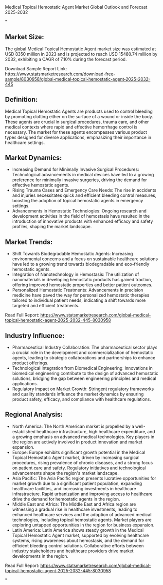 Medical Topical Hemostatic Agent Market Global Outlook and Forecast 2025-2032

"<h2>Market Size:</h2>
<p>The global Medical Topical Hemostatic Agent market size was estimated at USD 8350 million in 2023 and is projected to reach USD 15480.74 million by 2032, exhibiting a CAGR of 7.10% during the forecast period.</p>
<p>Download Sample Report Link: <a href='https://www.statsmarketresearch.com/download-free-sample/8030958/global-medical-topical-hemostatic-agent-2025-2032-445'>https://www.statsmarketresearch.com/download-free-sample/8030958/global-medical-topical-hemostatic-agent-2025-2032-445</a> </p>

<h2>Definition:</h2>
<p>Medical Topical Hemostatic Agents are products used to control bleeding by promoting clotting either on the surface of a wound or inside the body. These agents are crucial in surgical procedures, trauma care, and other medical contexts where rapid and effective hemorrhage control is necessary. The market for these agents encompasses various product types designed for diverse applications, emphasizing their importance in healthcare settings.</p>

<h2>Market Dynamics:</h2>
<ul>
<li>Increasing Demand for Minimally Invasive Surgical Procedures: Technological advancements in medical devices have led to a growing preference for minimally invasive surgeries, driving the demand for effective hemostatic agents.</li>
<li>Rising Trauma Cases and Emergency Care Needs: The rise in accidents and injuries necessitates quick and efficient bleeding control measures, boosting the adoption of topical hemostatic agents in emergency settings.</li>
<li>Advancements in Hemostatic Technologies: Ongoing research and development activities in the field of hemostasis have resulted in the introduction of innovative products with enhanced efficacy and safety profiles, shaping the market landscape.</li>
</ul>

<h2>Market Trends:</h2>
<ul>
<li>Shift Towards Biodegradable Hemostatic Agents: Increasing environmental concerns and a focus on sustainable healthcare solutions have led to a growing trend towards biodegradable and eco-friendly hemostatic agents.</li>
<li>Integration of Nanotechnology in Hemostasis: The utilization of nanomaterials in developing hemostatic products has gained traction, offering improved hemostatic properties and better patient outcomes.</li>
<li>Personalized Hemostatic Treatments: Advancements in precision medicine have paved the way for personalized hemostatic therapies tailored to individual patient needs, indicating a shift towards more targeted and efficient treatments.</li>
</ul>
<p>Read Full Report: <a href='https://www.statsmarketresearch.com/global-medical-topical-hemostatic-agent-2025-2032-445-8030958'>https://www.statsmarketresearch.com/global-medical-topical-hemostatic-agent-2025-2032-445-8030958</a> </p>

<h2>Industry Influence:</h2>
<ul>
<li>Pharmaceutical Industry Collaboration: The pharmaceutical sector plays a crucial role in the development and commercialization of hemostatic agents, leading to strategic collaborations and partnerships to enhance product offerings.</li>
<li>Technological Integration from Biomedical Engineering: Innovations in biomedical engineering contribute to the design of advanced hemostatic solutions, bridging the gap between engineering principles and medical applications.</li>
<li>Regulatory Impact on Market Growth: Stringent regulatory frameworks and quality standards influence the market dynamics by ensuring product safety, efficacy, and compliance with healthcare regulations.</li>
</ul>

<h2>Regional Analysis:</h2>
<ul>
<li>North America: The North American market is propelled by a well-established healthcare infrastructure, high healthcare expenditure, and a growing emphasis on advanced medical technologies. Key players in the region are actively involved in product innovation and market expansion.</li>
<li>Europe: Europe exhibits significant growth potential in the Medical Topical Hemostatic Agent market, driven by increasing surgical procedures, rising prevalence of chronic diseases, and a strong focus on patient care and safety. Regulatory initiatives and technological advancements shape the region's market landscape.</li>
<li>Asia Pacific: The Asia Pacific region presents lucrative opportunities for market growth due to a significant patient population, expanding healthcare facilities, and increasing investments in healthcare infrastructure. Rapid urbanization and improving access to healthcare drive the demand for hemostatic agents in the region.</li>
<li>Middle East and Africa: The Middle East and Africa region are witnessing a gradual rise in healthcare investments, leading to enhanced healthcare services and the adoption of advanced medical technologies, including topical hemostatic agents. Market players are exploring untapped opportunities in the region for business expansion.</li>
<li>Latin America: Latin America shows steady growth in the Medical Topical Hemostatic Agent market, supported by evolving healthcare systems, rising awareness about hemostasis, and the demand for efficient bleeding control solutions. Collaborative efforts between industry stakeholders and healthcare providers drive market developments in the region.</li>
</ul>
<p>Read Full Report: <a href='https://www.statsmarketresearch.com/global-medical-topical-hemostatic-agent-2025-2032-445-8030958'>https://www.statsmarketresearch.com/global-medical-topical-hemostatic-agent-2025-2032-445-8030958</a> </p>"
